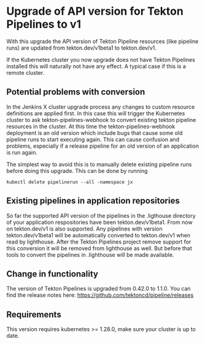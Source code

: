 # Upgrade of API version for Tekton Pipelines to v1

With this upgrade the API version of Tekton Pipeline resources (like pipeline runs) are updated from tekton.dev/v1beta1
to tekton.dev/v1.

If the Kubernetes cluster you now upgrade does not have Tekton Pipelines installed this will naturally not have any 
effect. A typical case if this is a remote cluster.

## Potential problems with conversion

In the Jenkins X cluster upgrade process any changes to custom resource definitions are applied first. In this case 
this will trigger the Kubernetes cluster to ask tekton-pipelines-webhook to convert existing tekton pipeline 
resources in the cluster. At this time the tekton-pipelines-webhook deployment is an old version which include bugs 
that cause some old pipeline runs to start executing again. This can cause confusion and problems, especially if a
release pipeline for an old version of an application is run again.

The simplest way to avoid this is to manually delete existing pipeline runs before doing this upgrade. This can be 
done by running 

```
kubectl delete pipelinerun --all -namespace jx
```

## Existing pipelines in application repositories

So far the supported API version of the pipelines in the .ligthouse directory of your application respositories have 
been tekton.dev/v1beta1. From now on tekton.dev/v1 is also supported. Any pipelines with version tekton.dev/v1beta1 
will be automatically converted to tekton.dev/v1 when read by lighthouse. After the Tekton Pipelines project remove 
support for this conversion it will be removed from lighthouse as well. But before that tools to convert the 
pipelines in .lighthouse will be made available.

## Change in functionality

The version of Tekton Pipelines is upgraded from 0.42.0 to 1.1.0. 
You can find the release notes here: https://github.com/tektoncd/pipeline/releases

## Requirements
This version requires kubernetes >= 1.28.0, make sure your cluster is up to date.
